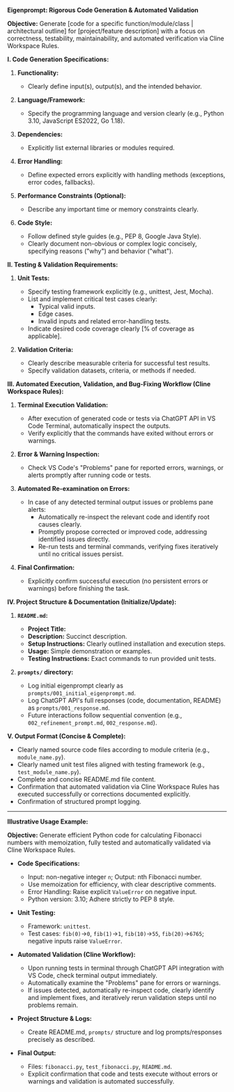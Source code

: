 **Eigenprompt: Rigorous Code Generation & Automated Validation**

**Objective:** Generate [code for a specific function/module/class | architectural outline] for [project/feature description] with a focus on correctness, testability, maintainability, and automated verification via Cline Workspace Rules.

**I. Code Generation Specifications:**

1. **Functionality:**  
   - Clearly define input(s), output(s), and the intended behavior.
   
2. **Language/Framework:**  
   - Specify the programming language and version clearly (e.g., Python 3.10, JavaScript ES2022, Go 1.18).

3. **Dependencies:**  
   - Explicitly list external libraries or modules required.

4. **Error Handling:**  
   - Define expected errors explicitly with handling methods (exceptions, error codes, fallbacks).

5. **Performance Constraints (Optional):**  
   - Describe any important time or memory constraints clearly.

6. **Code Style:**  
   - Follow defined style guides (e.g., PEP 8, Google Java Style).  
   - Clearly document non-obvious or complex logic concisely, specifying reasons ("why") and behavior ("what").

**II. Testing & Validation Requirements:**

1. **Unit Tests:**  
   - Specify testing framework explicitly (e.g., unittest, Jest, Mocha).  
   - List and implement critical test cases clearly:
     - Typical valid inputs.
     - Edge cases.
     - Invalid inputs and related error-handling tests.
   - Indicate desired code coverage clearly [% of coverage as applicable].

2. **Validation Criteria:**  
   - Clearly describe measurable criteria for successful test results.  
   - Specify validation datasets, criteria, or methods if needed.

**III. Automated Execution, Validation, and Bug-Fixing Workflow (Cline Workspace Rules):**

1. **Terminal Execution Validation:**
   - After execution of generated code or tests via ChatGPT API in VS Code Terminal, automatically inspect the outputs.
   - Verify explicitly that the commands have exited without errors or warnings.

2. **Error & Warning Inspection:**
   - Check VS Code's "Problems" pane for reported errors, warnings, or alerts promptly after running code or tests.

3. **Automated Re-examination on Errors:**
   - In case of any detected terminal output issues or problems pane alerts:
     - Automatically re-inspect the relevant code and identify root causes clearly.
     - Promptly propose corrected or improved code, addressing identified issues directly.
     - Re-run tests and terminal commands, verifying fixes iteratively until no critical issues persist.

4. **Final Confirmation:**
   - Explicitly confirm successful execution (no persistent errors or warnings) before finishing the task.

**IV. Project Structure & Documentation (Initialize/Update):**

1. **`README.md`:**
   - **Project Title:**
   - **Description:** Succinct description.
   - **Setup Instructions:** Clearly outlined installation and execution steps.
   - **Usage:** Simple demonstration or examples.
   - **Testing Instructions:** Exact commands to run provided unit tests.

2. **`prompts/` directory:**
   - Log initial eigenprompt clearly as `prompts/001_initial_eigenprompt.md`.
   - Log ChatGPT API's full responses (code, documentation, README) as `prompts/001_response.md`.
   - Future interactions follow sequential convention (e.g., `002_refinement_prompt.md`, `002_response.md`).

**V. Output Format (Concise & Complete):**

- Clearly named source code files according to module criteria (e.g., `module_name.py`).
- Clearly named unit test files aligned with testing framework (e.g., `test_module_name.py`).
- Complete and concise README.md file content.
- Confirmation that automated validation via Cline Workspace Rules has executed successfully or corrections documented explicitly.
- Confirmation of structured prompt logging.

---

**Illustrative Usage Example:**

**Objective:** Generate efficient Python code for calculating Fibonacci numbers with memoization, fully tested and automatically validated via Cline Workspace Rules.

- **Code Specifications:**
  - Input: non-negative integer `n`; Output: nth Fibonacci number.
  - Use memoization for efficiency, with clear descriptive comments.
  - Error Handling: Raise explicit `ValueError` on negative input.
  - Python version: 3.10; Adhere strictly to PEP 8 style.

- **Unit Testing:**
  - Framework: `unittest`.
  - Test cases: `fib(0)`→`0`, `fib(1)`→`1`, `fib(10)`→`55`, `fib(20)`→`6765`; negative inputs raise `ValueError`.

- **Automated Validation (Cline Workflow):**
  - Upon running tests in terminal through ChatGPT API integration with VS Code, check terminal output immediately.
  - Automatically examine the "Problems" pane for errors or warnings.
  - If issues detected, automatically re-inspect code, clearly identify and implement fixes, and iteratively rerun validation steps until no problems remain.

- **Project Structure & Logs:**
  - Create README.md, `prompts/` structure and log prompts/responses precisely as described.

- **Final Output:**
  - Files: `fibonacci.py`, `test_fibonacci.py`, `README.md`.
  - Explicit confirmation that code and tests execute without errors or warnings and validation is automated successfully.